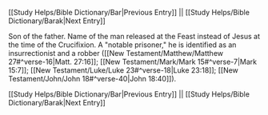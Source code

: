 [[Study Helps/Bible Dictionary/Bar|Previous Entry]]  ||  [[Study Helps/Bible Dictionary/Barak|Next Entry]]

 Son of the father. Name of the man released at the Feast instead of Jesus at the time of the Crucifixion. A "notable prisoner," he is identified as an insurrectionist and a robber ([[New Testament/Matthew/Matthew 27#^verse-16|Matt. 27:16]]; [[New Testament/Mark/Mark 15#^verse-7|Mark 15:7]]; [[New Testament/Luke/Luke 23#^verse-18|Luke 23:18]]; [[New Testament/John/John 18#^verse-40|John 18:40]]).

[[Study Helps/Bible Dictionary/Bar|Previous Entry]]  ||  [[Study Helps/Bible Dictionary/Barak|Next Entry]]